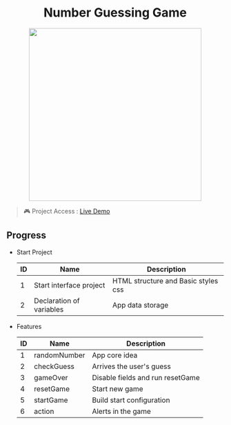<h1 align = "center">Number Guessing Game</h1>

<p align = "center"><img height = '400' src = "https://user-images.githubusercontent.com/64560823/121713845-a7e9b480-cab3-11eb-9d00-fd3307544c05.gif"><p>  
  
 > 🎮 Project  Access : [Live Demo](https://victorpereiira.github.io/number-guessing-game/) 
  
## Progress

- Start Project
  
    | ID  | Name                     | Description                         |
    | --- | ------------------------ | ----------------------------------- |
    | 1   | Start interface project  | HTML structure and Basic styles css |
    | 2   | Declaration of variables | App data storage                    |

- Features

  | ID  | Name         | Description                      |
  | --- | ------------ | -------------------------------- |
  | 1   | randomNumber | App core idea                    |
  | 2   | checkGuess   | Arrives the user's guess         |
  | 3   | gameOver     | Disable fields and run resetGame |
  | 4   | resetGame    | Start new game                   |
  | 5   | startGame    | Build start configuration        |
  | 6   | action       | Alerts in the game               |

#
